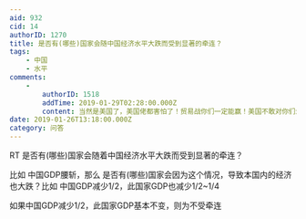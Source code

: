 ```yaml
---
aid: 932
cid: 14
authorID: 1270
title: 是否有(哪些)国家会随中国经济水平大跌而受到显著的牵连？
tags:
    - 中国
    - 水平
comments:
    -
        authorID: 1518
        addTime: 2019-01-29T02:28:00.000Z
        content: 当然是美国了，美国佬都害怕了！贸易战你们一定能赢！美国不敢对你们怎样！
date: 2019-01-26T13:18:00.000Z
category: 问答
---
```


RT 是否有(哪些)国家会随着中国经济水平大跌而受到显著的牵连？

比如 中国GDP腰斩，那么 是否有(哪些)国家会因为这个情况，导致本国内的经济也大跌？比如 中国GDP减少1/2，此国家GDP也减少1/2~1/4

如果中国GDP减少1/2，此国家GDP基本不变，则为不受牵连
